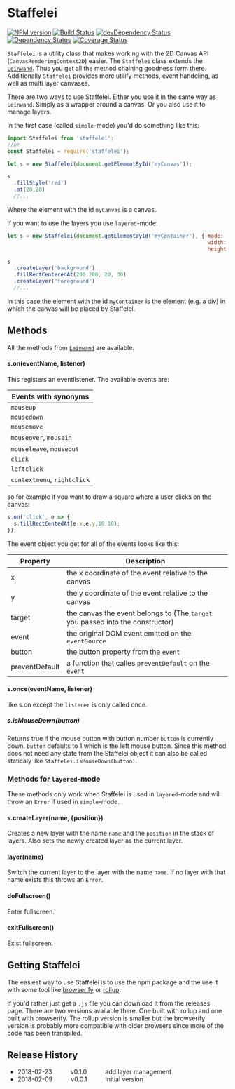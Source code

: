 # Staffelei
[![NPM version](https://badge.fury.io/js/staffelei.svg)](http://badge.fury.io/js/staffelei)
[![Build Status](https://travis-ci.org/tillarnold/staffelei.svg?branch=master)](https://travis-ci.org/tillarnold/staffelei)
[![devDependency Status](https://david-dm.org/tillarnold/staffelei/dev-status.svg)](https://david-dm.org/tillarnold/staffelei#info=devDependencies)
[![Dependency Status](https://david-dm.org/tillarnold/staffelei.svg)](https://david-dm.org/tillarnold/staffelei)
[![Coverage Status](https://coveralls.io/repos/tillarnold/staffelei/badge.svg?branch=master)](https://coveralls.io/r/tillarnold/staffelei?branch=master)

`Staffelei` is a utility class that makes working with the 2D Canvas API (`CanvasRenderingContext2D`) easier.
The `Staffelei` class extends the [`Leinwand`](https://github.com/tillarnold/leinwand). Thus you get all the method chaining goodness
form there. Additionally `Staffelei` provides more utilify methods, event handeling, as well as multi layer canvases.

There are two ways to use Staffelei. Either you use it in the same way as `Leinwand`.
Simply as a wrapper around a canvas.
Or you also use it to manage layers.

In the first case (called `simple`-mode) you'd do something like this:

```js
import Staffelei from 'staffelei';
//or
const Staffelei = require('staffelei');

let s = new Staffelei(document.getElementById('myCanvas'));

s
  .fillStyle('red')
  .mt(20,20)
  //...
```

Where the element with the id `myCanvas` is a canvas.

If you want to use the layers you use `layered`-mode.

```js
let s = new Staffelei(document.getElementById('myContainer'), { mode: 'layered' ,
                                                                width: 500
                                                                height: 500  });

s
  .createLayer('background')
  .fillRectCenteredAt(200,200, 20, 30)
  .createLayer('foreground')
  //...
```

In this case the element with the id `myContainer` is the element (e.g. a div) in which the canvas will be placed by Staffelei. 


## Methods
All the methods from [`Leinwand`](https://github.com/tillarnold/leinwand) are available.

#### s.on(eventName, listener)
This registers an eventlistener. The available events are:

| Events with synonyms        |  
|-----------------------------|
| `mouseup`                   |
| `mousedown`                 |
| `mousemove`                 |
| `mouseover`, `mousein`      |
| `mouseleave`, `mouseout`    |
| `click`                     |
| `leftclick`                 |
| `contextmenu`, `rightclick` |
 

so for example if you want to draw a square where a user clicks on the canvas:

```js
s.on('click', e => {
  s.fillRectCentedAt(e.x,e.y,10,10);
});
```

The event object you get for all of the events looks like this:

| Property       | Description |
|----------------|-------------------------------------------------------|
| x              | the x coordinate of the event relative to the canvas |
| y              | the y coordinate of the event relative to the canvas |
| target         | the canvas the event belongs to (The `target` you passed into the constructor) |
| event          | the original DOM event emitted on the `eventSource` |
| button         | the button property from the `event` |
| preventDefault | a function that calles `preventDefault` on the `event` |

#### s.once(eventName, listener)
like s.on except the `listener` is only called once.

##### s.isMouseDown(button)
Returns true if the mouse button with button number `button` is currently down. `button` defaults to 1 which is the left mouse button.
Since this method does not need any state from the Staffelei object it can also be called staticaly like `Staffelei.isMouseDown(button)`.

### Methods for `layered`-mode
These methods only work when Staffelei is used in `layered`-mode and will throw an `Error` if used in `simple`-mode.

#### s.createLayer(name, {position})
Creates a new layer with the name `name` and the `position` in the stack of layers.
Also sets the newly created layer as the current layer.

#### layer(name) 
Switch the current layer to the layer with the name `name`. If no layer with that name exists this throws an `Error`.

#### doFullscreen()
Enter fullscreen.

#### exitFullscreen()
Exist fullscreen.

## Getting Staffelei
The easiest way to use Staffelei is to use the npm package and the use it with some tool like [browserify](http://browserify.org/) or [rollup](https://rollupjs.org).

If you'd rather just get a `.js` file you can download it from the releases page. There are two versions available there. One built with rollup and one built with browserify. 
The rollup version is smaller but the browserify version is probably more compatible with older browsers since more of the code has been transpiled.

## Release History
* 2018-02-23   v0.1.0   add layer management
* 2018-02-09   v0.0.1   initial version
